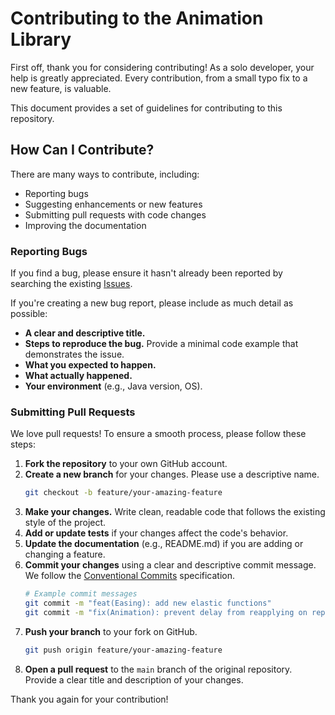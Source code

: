 # Contributing to the Animation Library

First off, thank you for considering contributing! As a solo developer, your help is greatly appreciated. Every contribution, from a small typo fix to a new feature, is valuable.

This document provides a set of guidelines for contributing to this repository.

## How Can I Contribute?

There are many ways to contribute, including:
* Reporting bugs
* Suggesting enhancements or new features
* Submitting pull requests with code changes
* Improving the documentation

### Reporting Bugs

If you find a bug, please ensure it hasn't already been reported by searching the existing [Issues](https://github.com/melodeu/Java-Animation-Framework/issues).

If you're creating a new bug report, please include as much detail as possible:
* **A clear and descriptive title.**
* **Steps to reproduce the bug.** Provide a minimal code example that demonstrates the issue.
* **What you expected to happen.**
* **What actually happened.**
* **Your environment** (e.g., Java version, OS).

### Submitting Pull Requests

We love pull requests! To ensure a smooth process, please follow these steps:

1.  **Fork the repository** to your own GitHub account.
2.  **Create a new branch** for your changes. Please use a descriptive name.
    ```bash
    git checkout -b feature/your-amazing-feature
    ```
3.  **Make your changes.** Write clean, readable code that follows the existing style of the project.
4.  **Add or update tests** if your changes affect the code's behavior.
5.  **Update the documentation** (e.g., README.md) if you are adding or changing a feature.
6.  **Commit your changes** using a clear and descriptive commit message. We follow the [Conventional Commits](https://www.conventionalcommits.org/en/v1.0.0/) specification.
    ```bash
    # Example commit messages
    git commit -m "feat(Easing): add new elastic functions"
    git commit -m "fix(Animation): prevent delay from reapplying on repeat"
    ```
7.  **Push your branch** to your fork on GitHub.
    ```bash
    git push origin feature/your-amazing-feature
    ```
8.  **Open a pull request** to the `main` branch of the original repository. Provide a clear title and description of your changes.

Thank you again for your contribution!

